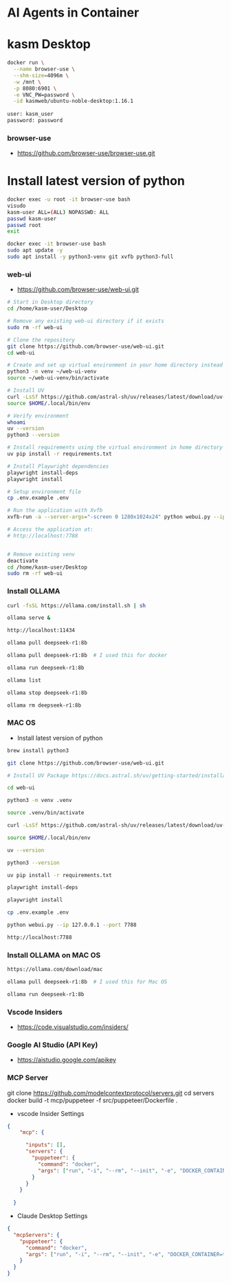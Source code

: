 # AI Agents in Container

# kasm Desktop
```bash
docker run \
  --name browser-use \
  --shm-size=4096m \
  -w /mnt \
  -p 8080:6901 \
  -e VNC_PW=password \
  -id kasmweb/ubuntu-noble-desktop:1.16.1
  
user: kasm_user
password: password
 ```

### browser-use
- https://github.com/browser-use/browser-use.git

# Install latest version of python
```bash
docker exec -u root -it browser-use bash
visudo
kasm-user ALL=(ALL) NOPASSWD: ALL
passwd kasm-user
passwd root
exit

docker exec -it browser-use bash
sudo apt update -y
sudo apt install -y python3-venv git xvfb python3-full
```

### web-ui
- https://github.com/browser-use/web-ui.git
```bash
# Start in Desktop directory
cd /home/kasm-user/Desktop

# Remove any existing web-ui directory if it exists
sudo rm -rf web-ui

# Clone the repository
git clone https://github.com/browser-use/web-ui.git
cd web-ui

# Create and set up virtual environment in your home directory instead
python3 -m venv ~/web-ui-venv
source ~/web-ui-venv/bin/activate

# Install UV
curl -LsSf https://github.com/astral-sh/uv/releases/latest/download/uv-installer.sh | sh
source $HOME/.local/bin/env

# Verify environment
whoami
uv --version
python3 --version

# Install requirements using the virtual environment in home directory
uv pip install -r requirements.txt

# Install Playwright dependencies
playwright install-deps 
playwright install

# Setup environment file
cp .env.example .env

# Run the application with Xvfb
xvfb-run -a --server-args="-screen 0 1280x1024x24" python webui.py --ip 0.0.0.0 --port 7788

# Access the application at:
# http://localhost:7788


# Remove existing venv
deactivate
cd /home/kasm-user/Desktop
sudo rm -rf web-ui
```

### Install OLLAMA
```bash
curl -fsSL https://ollama.com/install.sh | sh

ollama serve &

http://localhost:11434

ollama pull deepseek-r1:8b

ollama pull deepseek-r1:8b  # I used this for docker

ollama run deepseek-r1:8b

ollama list

ollama stop deepseek-r1:8b

ollama rm deepseek-r1:8b
```

### MAC OS

- Install latest version of python
```bash
brew install python3

git clone https://github.com/browser-use/web-ui.git

# Install UV Package https://docs.astral.sh/uv/getting-started/installation/

cd web-ui

python3 -m venv .venv

source .venv/bin/activate

curl -LsSf https://github.com/astral-sh/uv/releases/latest/download/uv-installer.sh | sh

source $HOME/.local/bin/env

uv --version

python3 --version

uv pip install -r requirements.txt

playwright install-deps 

playwright install

cp .env.example .env

python webui.py --ip 127.0.0.1 --port 7788

http://localhost:7788
```

### Install OLLAMA on MAC OS
```bash
https://ollama.com/download/mac

ollama pull deepseek-r1:8b  # I used this for Mac OS

ollama run deepseek-r1:8b
```

### Vscode Insiders
- https://code.visualstudio.com/insiders/

### Google AI Studio (API Key)
- https://aistudio.google.com/apikey

### MCP Server
git clone https://github.com/modelcontextprotocol/servers.git
cd servers
docker build -t mcp/puppeteer -f src/puppeteer/Dockerfile .

- vscode Insider Settings
```json
{
    "mcp": {

      "inputs": [],
      "servers": {
        "puppeteer": {
          "command": "docker",
          "args": ["run", "-i", "--rm", "--init", "-e", "DOCKER_CONTAINER=true", "mcp/puppeteer"]
        }
      }
    }
    
  }
```
- Claude Desktop Settings
```json
{
  "mcpServers": {
    "puppeteer": {
      "command": "docker",
      "args": ["run", "-i", "--rm", "--init", "-e", "DOCKER_CONTAINER=true", "mcp/puppeteer"]
    }
  }
}
```
